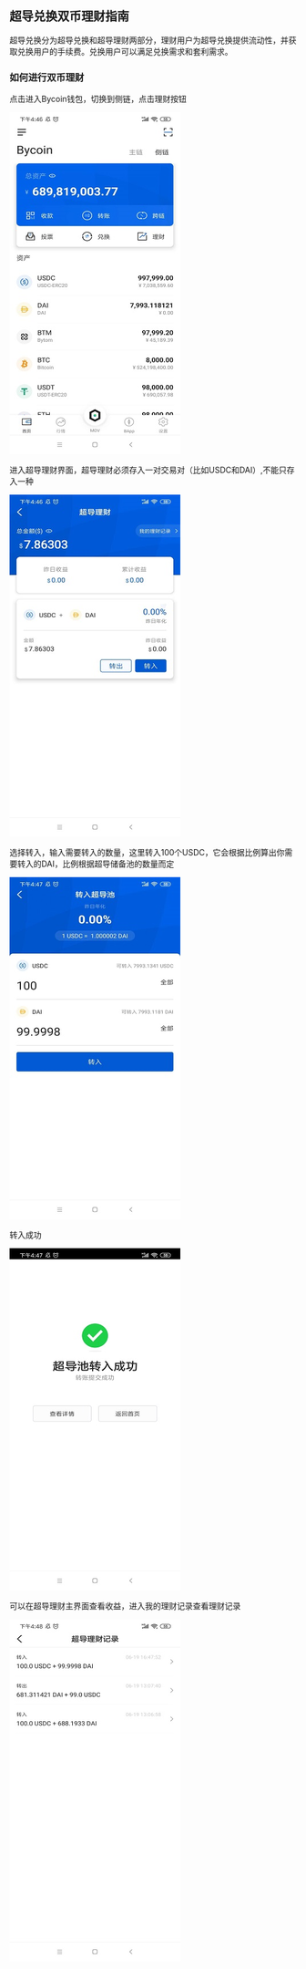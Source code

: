 ## 超导兑换双币理财指南


超导兑换分为超导兑换和超导理财两部分，理财用户为超导兑换提供流动性，并获取兑换用户的手续费。兑换用户可以满足兑换需求和套利需求。 

### 如何进行双币理财

点击进入Bycoin钱包，切换到侧链，点击理财按钮 

![](../images/supertx7.png)

进入超导理财界面，超导理财必须存入一对交易对（比如USDC和DAI）,不能只存入一种

![](../images/supertx8.png)

选择转入，输入需要转入的数量，这里转入100个USDC，它会根据比例算出你需要转入的DAI，比例根据超导储备池的数量而定

![](../images/supertx9.png)

转入成功

![](../images/supertx10.png)

可以在超导理财主界面查看收益，进入我的理财记录查看理财记录

![](../images/supertx11.png)